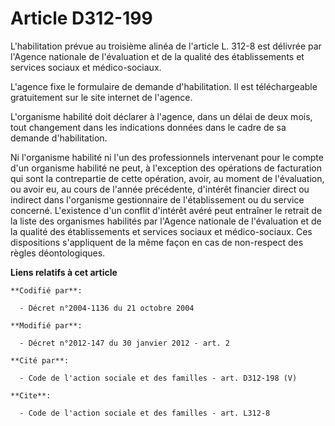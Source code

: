 # Article D312-199

L'habilitation prévue au troisième alinéa de l'article L. 312-8 est délivrée par l'Agence nationale de l'évaluation et de la
qualité des établissements et services sociaux et médico-sociaux. 

L'agence fixe le formulaire de demande d'habilitation. Il est téléchargeable gratuitement sur le site internet de l'agence. 

L'organisme habilité doit déclarer à l'agence, dans un délai de deux mois, tout changement dans les indications données dans
le cadre de sa demande d'habilitation. 

Ni l'organisme habilité ni l'un des professionnels intervenant pour le compte d'un organisme habilité ne peut, à l'exception
des opérations de facturation qui sont la contrepartie de cette opération, avoir, au moment de l'évaluation, ou avoir eu, au
cours de l'année précédente, d'intérêt financier direct ou indirect dans l'organisme gestionnaire de l'établissement ou du
service concerné. L'existence d'un conflit d'intérêt avéré peut entraîner le retrait de la liste des organismes habilités par
l'Agence nationale de l'évaluation et de la qualité des établissements et services sociaux et médico-sociaux. Ces
dispositions s'appliquent de la même façon en cas de non-respect des règles déontologiques.

**Liens relatifs à cet article**

	**Codifié par**:

	  - Décret n°2004-1136 du 21 octobre 2004

	**Modifié par**:

	  - Décret n°2012-147 du 30 janvier 2012 - art. 2

	**Cité par**:

	  - Code de l'action sociale et des familles - art. D312-198 (V)

	**Cite**:

	  - Code de l'action sociale et des familles - art. L312-8

